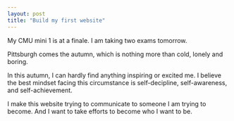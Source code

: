 ```yaml
---
layout: post
title: "Build my first website"
---
```


My CMU mini 1 is at a finale. I am taking two exams tomorrow.

Pittsburgh comes the autumn, which is nothing more than cold, lonely and boring. 

In this autumn, I can hardly find anything inspiring or excited me. I believe the best mindset facing this circumstance is self-decipline, self-awareness, and self-achievement.

I make this website trying to communicate to someone I am trying to become. And I want to take efforts to become who I want to be.
